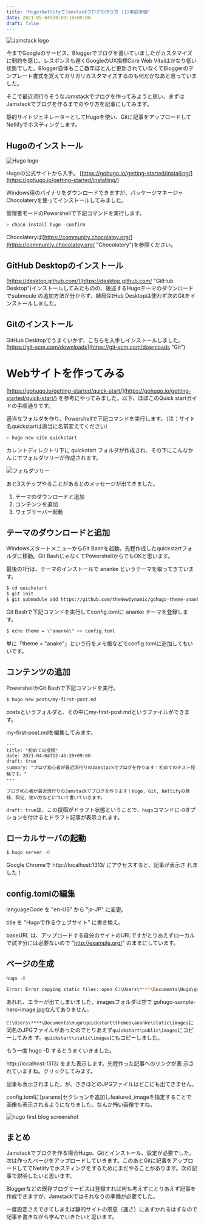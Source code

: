 ```yaml
---
title: "Hugo+NetlifyでJamstackブログの作り方 (1)事前準備"
date: 2021-05-04T20:09:18+09:00
draft: false
---
```


![Jamstack logo](/image/Jamstack_Logo_Original.svg)

今までGoogleのサービス、Bloggerでブログを書いていましたがカスタマイズに制約を感じ、レスポンスも遅くGoogleのUX指標Core Web Vitalはかなり低い状態でした。Blogger自体もここ数年ほとんど更新されていなくてBloggerのテンプレート書式を覚えてガリガリカスタマイズするのも何だかなあと思っていました。

そこで最近流行りそうなJamstackでブログを作ってみようと思い、まずはJamstackでブログを作るまでのやり方を記事にしてみます。

静的サイトジェネレーターとしてHugoを使い、Gitに記事をアップロードしてNetlifyでホスティングします。

## Hugoのインストール

![Hugo logo](/image/Logo_of_Hugo_the_static_website_generator.svg)

Hugoの公式サイトから入手。
[https://gohugo.io/getting-started/installing/](https://gohugo.io/getting-started/installing/)

Windows用のバイナリをダウンロードできますが、パッケージマネージャ
Chocolateryを使ってインストールしてみました。

管理者モードのPowershellで下記コマンドを実行します。

```powershell
> choco install hugo -confirm
```

Chocolateryは[https://community.chocolatey.org/](https://community.chocolatey.org/ "Chocolatery")を参照ください。

## GitHub Desktopのインストール

[https://desktop.github.com/](https://desktop.github.com/ "GitHub
Desktop")インストールしてみたものの、後述するHugoテーマのダウンロード
でsubmoule の追加方法が分からず、結局GitHub Desktopは使わず次のGitをイ
ンストールしました。

## Gitのインストール

GitHub Desktopでうまくいかず、こちらを入手しインストールしました。
[https://git-scm.com/downloads](https://git-scm.com/downloads "Git")


# Webサイトを作ってみる

[https://gohugo.io/getting-started/quick-start/](https://gohugo.io/getting-started/quick-start/)
を参考にやってみました。以下、ほぼこのQuick startガイドの手順通りです。

適当なフォルダを作り、Powershellで下記コマンドを実行します。（注：サイト名quickstartは適当に名前変えてください）

```powershell
> hugo new site quickstart
```

カレントディレクトリ下に quickstart フォルダが作成され、その下にこんなかんじでフォルダツリーが作成されます。

![フォルダツリー](/image/foldertree.webp)

あと3ステップやることがあるとのメッセージが出てきました。

1. テーマのダウンロードと追加
1. コンテンツを追加
1. ウェブサーバー起動

## テーマのダウンロードと追加

WindowsスタートメニューからGit Bashを起動。先程作成したquickstartフォ
ルダに移動。Git BashじゃなくてPowershellからでもOKと思います。

最後の1行は、テーマのインストールで ananke というテーマを取ってきています。

```sh
$ cd quickstart
$ git init
$ git submodule add https://github.com/theNewDynamic/gohugo-theme-ananke.git themes/ananke
```

Git Bashで下記コマンドを実行してconfig.tomlに ananke テーマを登録します。

```sh
$ echo theme = \"ananke\" >> config.toml
```

単に「theme = "anake"」という行をメモ帳などでconfig.tomlに追加してもい
いです。

## コンテンツの追加

PowershellかGit Bashで下記コマンドを実行。

```sh
$ hugo new posts/my-first-post.md
```

postsというフォルダと、その中にmy-first-post.mdというファイルができま
す。

my-first-post.mdを編集してみます。

```
---
title: "初めての投稿"
date: 2021-04-04T12:46:20+09:00
draft: true
summary: "ブログ初心者が最近流行りのJamstackでブログを作ります！初めてのテスト投稿です。"
---

ブログ初心者が最近流行りのJamstackでブログを作ります！Hugo, Git, Netlifyの登録、設定、使い方などについて書いていきます。
```

`draft: true`は、この投稿がドラフト状態ということで、`hugo`コマンドに`-D`オプションを付けるとドラフト記事が表示されます。


## ローカルサーバの起動

```sh
$ hugo server -D
```

Google Chromeで http://localhost:1313/ にアクセスすると、記事が表示さ
れました！

## config.tomlの編集

languageCode を "en-US" から "ja-JP" に変更。

title を "Hugoで作るウェブサイト" に書き換え。

baseURL は、アップロードする自分のサイトのURLですがとりあえずローカル
で試す分には必要ないので "http://example.org/" のままにしています。

## ページの生成

```sh
hugo -D

Error: Error copying static files: open C:\Users\****\Documents\Hugo\quickstart\public\images\gohugo-default-sample-hero-image.jpg: Access is denied.
```

あれれ、エラーが出てしまいました。imagesフォルダは空で
gohugo-sample-hero-image.jpgなんてありません。

`C:\Users\****\Documents\Hugo\quickstart\themes\ananke\static\images`に
同名のJPGファイルがあったのでとりあえず`quickstart\public\images`にコピーしてみま
す。`quickstart\static\images`にもコピーしました。

もう一度 hugo -D するとうまくいきました。

http://localhost:1313/ をまた表示します。先程作った記事へのリンクが表
示されていますね。クリックしてみます。

記事も表示されました。が、さきほどのJPGファイルはどこにも出てきません。

config.tomlに[params]セクションを追加しfeatured_imageを指定することで
画像も表示されるようになりました。なんか怖い画像ですね。

![hugo first blog screenshot](/image/hugo_first_blog_screenshot.webp)

## まとめ

Jamstackでブログを作る場合Hugo、Gitとインストール、設定が必要でした。次は作ったページをアップロードしていきます。このあとGitに記事をアップロードしてでNetlifyでホスティングをするためにまだやることがあります。次の記事で説明したいと思います。

Bloggerなどの既存ブログサービスは登録すれば何も考えずにとりあえず記事を作成できますが、Jamstackではそれなりの準備が必要でした。

一度設定さえできてしまえば静的サイトの恩恵（速さ）にあずかれるはずなので記事を書きながら学んでいきたいと思います。
